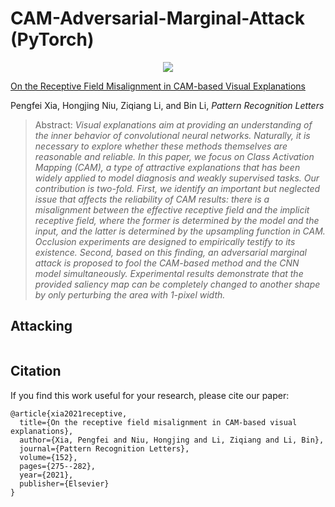 # CAM-Adversarial-Marginal-Attack (PyTorch)

<div align=center> <img src="./figures/cifar10_vgg11.png"/> </div>

[On the Receptive Field Misalignment in CAM-based Visual Explanations](https://www.sciencedirect.com/science/article/pii/S0167865521003810)

Pengfei Xia, Hongjing Niu, Ziqiang Li, and Bin Li, *Pattern Recognition Letters*

>Abstract: *Visual explanations aim at providing an understanding of the inner behavior of convolutional neural networks. Naturally, it is necessary to explore whether these methods themselves are reasonable and reliable. In this paper, we focus on Class Activation Mapping (CAM), a type of attractive explanations that has been widely applied to model diagnosis and weakly supervised tasks. Our contribution is two-fold. First, we identify an important but neglected issue that affects the reliability of CAM results: there is a misalignment between the effective receptive field and the implicit receptive field, where the former is determined by the model and the input, and the latter is determined by the upsampling function in CAM. Occlusion experiments are designed to empirically testify to its existence. Second, based on this finding, an adversarial marginal attack is proposed to fool the CAM-based method and the CNN model simultaneously. Experimental results demonstrate that the provided saliency map can be completely changed to another shape by only perturbing the area with 1-pixel width.*

## Attacking

```python
```


## Citation

If you find this work useful for your research, please cite our paper:

```
@article{xia2021receptive,
  title={On the receptive field misalignment in CAM-based visual explanations},
  author={Xia, Pengfei and Niu, Hongjing and Li, Ziqiang and Li, Bin},
  journal={Pattern Recognition Letters},
  volume={152},
  pages={275--282},
  year={2021},
  publisher={Elsevier}
}
```
